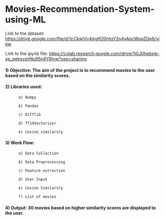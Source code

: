 # Movies-Recommendation-System-using-ML
Link to the dataset: https://drive.google.com/file/d/1cCkwiVv4mgfl20ntgY3n4yApcWqqZQe6/view

Link to the ipynb file: https://colab.research.google.com/drive/1j0J0hebxIp-xp_peksvshNu95n4Y6Iyw?usp=sharing

#### 1) Objective: The aim of the project is to recommend movies to the user based on the similarity scores.

#### 2) Libraries used:
          a) Numpy
          
          b) Pandas
          
          c) Difflib
          
          d) TfidVectorizer
          
          e) Cosine_similarity

#### 3) Work Flow:
          a) Data Collection
  
          b) Data Preprocessing
  
          c) Feature extraction
  
          d) User Input
  
          e) Cosine Similarity
  
          f) List of movies

#### 4) Output: 30 movies based on higher similarity scores are displayed to the user.
